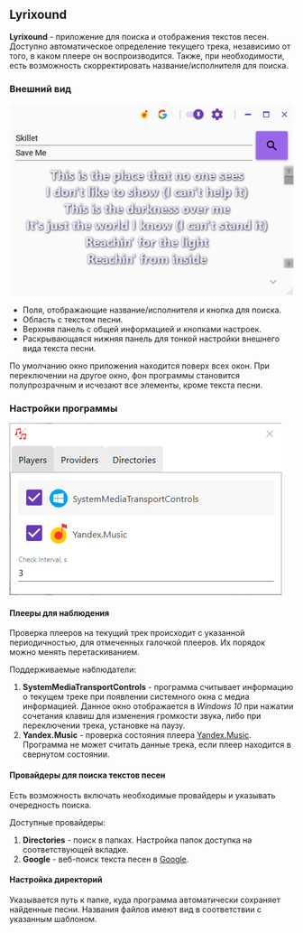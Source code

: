 ﻿## Lyrixound

**Lyrixound** - приложение для поиска и отображения текстов песен. Доступно автоматическое определение текущего трека, независимо от того, в каком плеере он воспроизводится. Также, при необходимости, есть возможность скорректировать название/исполнителя для поиска.

### Внешний вид
<img src="images/main.png"/>

* Поля, отображающие название/исполнителя и кнопка для поиска.
* Область с текстом песни.
* Верхняя панель с общей информацией и кнопками настроек.
* Раскрывающаяся нижняя панель для тонкой настройки внешнего вида текста песни.

По  умолчанию окно приложения находится поверх всех окон. При переключении на другое окно, фон программы становится полупрозрачным и исчезают все элементы, кроме текста песни.

### Настройки программы
<img src="images/settings_players.png"/>

#### Плееры для наблюдения
Проверка плееров на текущий трек происходит с указанной периодичностью, для отмеченных галочкой плееров. Их порядок можно менять перетаскиванием.

Поддерживаемые наблюдатели:
1. **SystemMediaTransportControls** - программа считывает информацию о текущем треке при появлении системного окна с медиа информацией. Данное окно отображается в *Windows 10* при нажатии сочетания клавиш для изменения громкости звука, либо при переключении трека, установке на паузу.
2. **Yandex.Music** - проверка состояния плеера [Yandex.Music](https://www.microsoft.com/store/apps/9NBLGGH0CB6D). Программа не может считать данные трека, если плеер находится в свернутом состоянии.

#### Провайдеры для поиска текстов песен
Есть возможность включать необходимые провайдеры и указывать очередность поиска.

Доступные провайдеры:
1. **Directories** - поиск в папках. Настройка папок доступка на соответствующей вкладке.
2. **Google** - веб-поиск текста песен в [Google](http://google.com/).

#### Настройка директорий
Указывается путь к папке, куда программа автоматически сохраняет найденные песни. Названия файлов имеют вид в соответствии с указанным шаблоном.